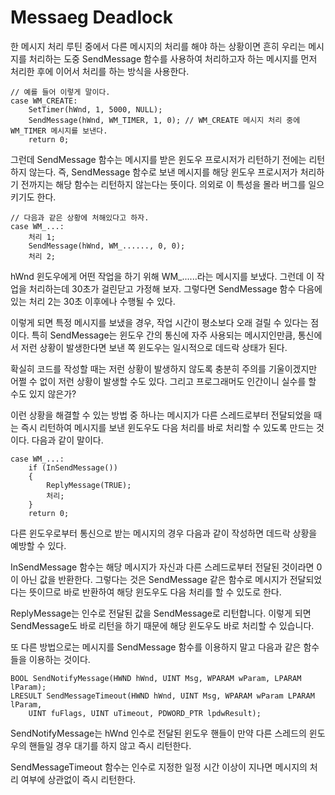 # Messaeg Deadlock
  
한 메시지 처리 루틴 중에서 다른 메시지의 처리를 해야 하는 상황이면 흔히 우리는 메시지를 처리하는 도중 SendMessage 함수를 사용하여 처리하고자 하는 메시지를 먼저 처리한 후에 이어서 처리를 하는 방식을 사용한다.  
  
	// 예를 들어 이렇게 말이다.
	case WM_CREATE:
		SetTimer(hWnd, 1, 5000, NULL);
		SendMessage(hWnd, WM_TIMER, 1, 0); // WM_CREATE 메시지 처리 중에 WM_TIMER 메시지를 보낸다.
		return 0;
  
그런데 SendMessage 함수는 메시지를 받은 윈도우 프로시저가 리턴하기 전에는 리턴하지 않는다. 즉, SendMessage 함수로 보낸 메시지를 해당 윈도우 프로시저가 처리하기 전까지는 해당 함수는 리턴하지 않는다는 뜻이다. 의외로 이 특성을 몰라 버그를 일으키기도 한다.  
  
	// 다음과 같은 상황에 처해있다고 하자.
	case WM_...:
		처리 1;
		SendMessage(hWnd, WM_......, 0, 0);
		처리 2;
  
hWnd 윈도우에게 어떤 작업을 하기 위해 WM_......라는 메시지를 보냈다. 그런데 이 작업을 처리하는데 30초가 걸린닫고 가정해 보자. 그렇다면 SendMessage 함수 다음에 있는 처리 2는 30초 이후에나 수행될 수 있다.  
  
이렇게 되면 특정 메시지를 보냈을 경우, 작업 시간이 평소보다 오래 걸릴 수 있다는 점이다. 특히 SendMessage는 윈도우 간의 통신에 자주 사용되는 메시지인만큼, 통신에서 저런 상황이 발생한다면 보낸 쪽 윈도우는 일시적으로 데드락 상태가 된다.  
  
확실히 코드를 작성할 때는 저런 상황이 발생하지 않도록 충분히 주의를 기울이겠지만 어쩔 수 없이 저런 상황이 발생할 수도 있다. 그리고 프로그래머도 인간이니 실수를 할 수도 있지 않은가?  
  
이런 상황을 해결할 수 있는 방법 중 하나는 메시지가 다른 스레드로부터 전달되었을 때는 즉시 리턴하여 메시지를 보낸 윈도우도 다음 처리를 바로 처리할 수 있도록 만드는 것이다. 다음과 같이 말이다.  
  
	case WM_...:
		if (InSendMessage())
		{
			ReplyMessage(TRUE);
			처리;
		}
		return 0;
  
다른 윈도우로부터 통신으로 받는 메시지의 경우 다음과 같이 작성하면 데드락 상황을 예방할 수 있다.  
  
InSendMessage 함수는 해당 메시지가 자신과 다른 스레드로부터 전달된 것이라면 0이 아닌 값을 반환한다. 그렇다는 것은 SendMessage 같은 함수로 메시지가 전달되었다는 뜻이므로 바로 반환하여 해당 윈도우도 다음 처리를 할 수 있도로 한다.  
  
ReplyMessage는 인수로 전달된 값을 SendMessage로 리턴합니다. 이렇게 되면 SendMessage도 바로 리턴을 하기 때문에 해당 윈도우도 바로 처리할 수 있습니다.  
  
또 다른 방법으로는 메시지를 SendMessage 함수를 이용하지 말고 다음과 같은 함수들을 이용하는 것이다.  
  
	BOOL SendNotifyMessage(HWND hWnd, UINT Msg, WPARAM wParam, LPARAM lParam);
	LRESULT SendMessageTimeout(HWND hWnd, UINT Msg, WPARAM wParam LPARAM lParam,
		UINT fuFlags, UINT uTimeout, PDWORD_PTR lpdwResult);
  
SendNotifyMessage는 hWnd 인수로 전달된 윈도우 핸들이 만약 다른 스레드의 윈도우의 핸들일 경우 대기를 하지 않고 즉시 리턴한다.  
  
SendMessageTimeout 함수는 인수로 지정한 일정 시간 이상이 지나면 메시지의 처리 여부에 상관없이 즉시 리턴한다.
